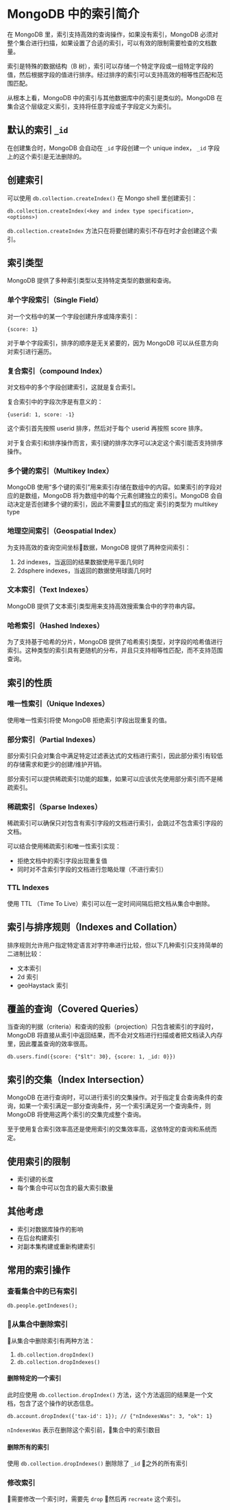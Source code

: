# MongoDB 中的索引简介

在 MongoDB 里，索引支持高效的查询操作，如果没有索引，MongoDB 必须对整个集合进行扫描，如果设置了合适的索引，可以有效的限制需要检查的文档数量。

索引是特殊的数据结构（B 树），索引可以存储一个特定字段或一组特定字段的值，然后根据字段的值进行排序。经过排序的索引可以支持高效的相等性匹配和范围匹配。

从根本上看，MongoDB 中的索引与其他数据库中的索引是类似的。MongoDB 在集合这个层级定义索引，支持将任意字段或子字段定义为索引。

## 默认的索引 `_id`

在创建集合时，MongoDB 会自动在 `_id` 字段创建一个 unique index， `_id` 字段上的这个索引是无法删除的。

## 创建索引

可以使用 `db.collection.createIndex()` 在 Mongo shell 里创建索引：

```code
db.collection.createIndex(<key and index type specification>, <options>)
```

`db.collection.createIndex` 方法只在将要创建的索引不存在时才会创建这个索引。

## 索引类型

MongoDB 提供了多种索引类型以支持特定类型的数据和查询。

### 单个字段索引（Single Field）

对一个文档中的某一个字段创建升序或降序索引：

```code
{score: 1}
```
对于单个字段索引，排序的顺序是无关紧要的，因为 MongoDB 可以从任意方向对索引进行遍历。

### 复合索引（compound Index）

对文档中的多个字段创建索引，这就是复合索引。

复合索引中的字段次序是有意义的：

```code
{userid: 1, score: -1}
```
这个索引首先按照 userid 排序，然后对于每个 userid 再按照 score 排序。

对于复合索引和排序操作而言，索引键的排序次序可以决定这个索引能否支持排序操作。

### 多个键的索引（Multikey Index）

MongoDB 使用“多个键的索引”用来索引存储在数组中的内容。如果索引的字段对应的是数组，MongoDB 将为数组中的每个元素创建独立的索引。MongoDB 会自动决定是否创建多个键的索引，因此不需要显式的指定 索引的类型为 multikey type

### 地理空间索引（Geospatial Index）

为支持高效的查询空间坐标数据，MongoDB 提供了两种空间索引：

1. 2d indexes，当返回的结果数据使用平面几何时
2. 2dsphere indexes，当返回的数据使用球面几何时

### 文本索引（Text Indexes）

MongoDB 提供了文本索引类型用来支持高效搜索集合中的字符串内容。

### 哈希索引（Hashed Indexes）

为了支持基于哈希的分片，MongoDB 提供了哈希索引类型，对字段的哈希值进行索引。这种类型的索引具有更随机的分布，并且只支持相等性匹配，而不支持范围查询。

## 索引的性质

### 唯一性索引（Unique Indexes）

使用唯一性索引将使 MongoDB 拒绝索引字段出现重复的值。

### 部分索引（Partial Indexes）

部分索引只会对集合中满足特定过滤表达式的文档进行索引，因此部分索引有较低的存储需求和更少的创建/维护开销。

部分索引可以提供稀疏索引功能的超集，如果可以应该优先使用部分索引而不是稀疏索引。

### 稀疏索引（Sparse Indexes）

稀疏索引可以确保只对包含有索引字段的文档进行索引，会跳过不包含索引字段的文档。

可以结合使用稀疏索引和唯一性索引实现：

- 拒绝文档中的索引字段出现重复值
- 同时对不含索引字段的文档进行忽略处理（不进行索引）

### TTL Indexes

使用 TTL （Time To Live）索引可以在一定时间间隔后把文档从集合中删除。

## 索引与排序规则（Indexes and Collation）

排序规则允许用户指定特定语言对字符串进行比较，但以下几种索引只支持简单的二进制比较：

- 文本索引
- 2d 索引
- geoHaystack 索引

## 覆盖的查询（Covered Queries）

当查询的判据（criteria）和查询的投影（projection）只包含被索引的字段时，MongoDB 将直接从索引中返回结果，而不会对文档进行扫描或者把文档读入内存里，因此覆盖查询的效率很高。

```code
db.users.find({score: {"$lt": 30}, {score: 1, _id: 0}})
```

## 索引的交集（Index Intersection）

MongoDB 在进行查询时，可以进行索引的交集操作。对于指定复合查询条件的查询，如果一个索引满足一部分查询条件，另一个索引满足另一个查询条件，则 MongoDB 将使用这两个索引的交集完成整个查询。

至于使用复合索引效率高还是使用索引的交集效率高，这依特定的查询和系统而定。

## 使用索引的限制

- 索引键的长度
- 每个集合中可以包含的最大索引数量

## 其他考虑

- 索引对数据库操作的影响
- 在后台构建索引
- 对副本集构建或重新构建索引

## 常用的索引操作

### 查看集合中的已有索引

```code
db.people.getIndexes();
```

### 从集合中删除索引

从集合中删除索引有两种方法：

1. `db.collection.dropIndex()`
2. `db.collection.dropIndexes()`

#### 删除特定的一个索引

此时应使用 `db.collection.dropIndex()` 方法，这个方法返回的结果是一个文档，包含了这个操作的状态信息。

```code
db.account.dropIndex({'tax-id': 1}); // {"nIndexesWas": 3, "ok": 1}
```

`nIndexesWas` 表示在删除这个索引前，集合中的索引数目

#### 删除所有的索引

使用 `db.collection.dropIndexes()` 删除除了 `_id` 之外的所有索引

### 修改索引

需要修改一个索引时，需要先 `drop` 然后再 `recreate` 这个索引。
